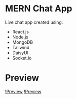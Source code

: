 ﻿# MERN Chat App

Live chat app created using:
- React.js
- Node.js
- MongoDB
- Tailwind
- DaisyUI
- Socket.io

# Preview
[!Preview](https://ibb.co/sJnmG9r)
[!Preview](https://ibb.co/SJ35GqG)
